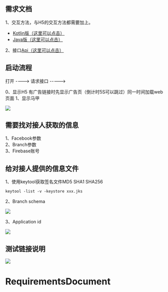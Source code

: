 ## 需求文档
1、交互方法，与H5的交互方法都需要加上。

* [Kotlin版（这里可以点击）](https://gitee.com/google_project_team/googlevestrequire/blob/master/%E9%9C%80%E8%A6%81%E5%8A%A0%E5%85%A5%E7%9A%84%E6%96%B9%E6%B3%95.md)  
* [Java版（这里可以点击）](https://gitee.com/google_project_team/googlevestrequire/blob/master/%E9%9C%80%E8%A6%81%E5%8A%A0%E5%85%A5%E7%9A%84%E6%96%B9%E6%B3%95_java.md)  

2、接口[Api（这里可以点击）](https://gitee.com/google_project_team/google-poket-with-leancloud/blob/master/%E9%A9%AC%E7%94%B2api%E6%96%87%E6%A1%A3.md)

## 启动流程

打开 ----> 请求接口 ----->

0、显示H5
有广告链接时先显示广告页（倒计时5S可以跳过）同一时间加载web页面
1、显示马甲




![](https://gitee.com/google_project_team/googlevestrequire/raw/master/src/main.png)  

## 需要找对接人获取的信息

 1、Facebook参数  
 2、Branch参数  
 3、Firebase账号 

## 给对接人提供的信息文件
1、使用keytool获取签名文件MD5 SHA1 SHA256 

```
keytool -list -v -keystore xxx.jks
```

2、Branch schema  

![](https://gitee.com/google_project_team/googlevestrequire/raw/master/src/branch_scheme_info.png)  

3、Application id  

![](https://gitee.com/google_project_team/googlevestrequire/raw/master/src/application_id.png)


## 测试链接说明  

![](https://gitee.com/google_project_team/googlevestrequire/raw/master/src/test_flow.jpeg)  
# RequirementsDocument
